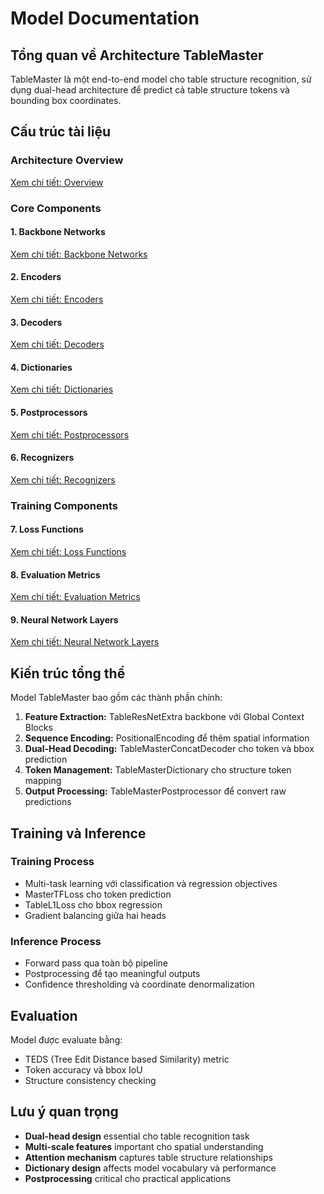 # Model Documentation

## Tổng quan về Architecture TableMaster

TableMaster là một end-to-end model cho table structure recognition, sử dụng dual-head architecture để predict cả table structure tokens và bounding box coordinates.

## Cấu trúc tài liệu

### Architecture Overview
[Xem chi tiết: Overview](overview/README.md)

### Core Components

#### 1. Backbone Networks
[Xem chi tiết: Backbone Networks](backbones/README.md)

#### 2. Encoders
[Xem chi tiết: Encoders](encoders/README.md)

#### 3. Decoders
[Xem chi tiết: Decoders](decoders/README.md)

#### 4. Dictionaries
[Xem chi tiết: Dictionaries](dictionaries/README.md)

#### 5. Postprocessors
[Xem chi tiết: Postprocessors](postprocessors/README.md)

#### 6. Recognizers
[Xem chi tiết: Recognizers](recognizer/README.md)

### Training Components

#### 7. Loss Functions
[Xem chi tiết: Loss Functions](losses/README.md)

#### 8. Evaluation Metrics
[Xem chi tiết: Evaluation Metrics](metrics/README.md)

#### 9. Neural Network Layers
[Xem chi tiết: Neural Network Layers](layers/README.md)

## Kiến trúc tổng thể

Model TableMaster bao gồm các thành phần chính:

1. **Feature Extraction:** TableResNetExtra backbone với Global Context Blocks
2. **Sequence Encoding:** PositionalEncoding để thêm spatial information
3. **Dual-Head Decoding:** TableMasterConcatDecoder cho token và bbox prediction
4. **Token Management:** TableMasterDictionary cho structure token mapping
5. **Output Processing:** TableMasterPostprocessor để convert raw predictions

## Training và Inference

### Training Process
- Multi-task learning với classification và regression objectives
- MasterTFLoss cho token prediction
- TableL1Loss cho bbox regression
- Gradient balancing giữa hai heads

### Inference Process
- Forward pass qua toàn bộ pipeline
- Postprocessing để tạo meaningful outputs
- Confidence thresholding và coordinate denormalization

## Evaluation

Model được evaluate bằng:
- TEDS (Tree Edit Distance based Similarity) metric
- Token accuracy và bbox IoU
- Structure consistency checking

## Lưu ý quan trọng

- **Dual-head design** essential cho table recognition task
- **Multi-scale features** important cho spatial understanding
- **Attention mechanism** captures table structure relationships
- **Dictionary design** affects model vocabulary và performance
- **Postprocessing** critical cho practical applications

